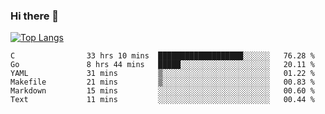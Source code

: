 ### Hi there 👋

<!--
**3Xpl0it3r/3Xpl0it3r** is a ✨ _special_ ✨ repository because its `README.md` (this file) appears on your GitHub profile.

Here are some ideas to get you started:

- 🔭 I’m currently working on ...
- 🌱 I’m currently learning ...
- 👯 I’m looking to collaborate on ...
- 🤔 I’m looking for help with ...
- 💬 Ask me about ...
- 📫 How to reach me: ...
- 😄 Pronouns: ...
- ⚡ Fun fact: ...
-->


[![Top Langs](https://github-readme-stats.vercel.app/api/top-langs/?username=3Xpl0it3r&layout=compact)](https://github.com/3Xpl0it3r/3Xpl0it3r)

<!--START_SECTION:waka-->

```text
C                33 hrs 10 mins  ███████████████████░░░░░░   76.28 %
Go               8 hrs 44 mins   █████░░░░░░░░░░░░░░░░░░░░   20.11 %
YAML             31 mins         ▒░░░░░░░░░░░░░░░░░░░░░░░░   01.22 %
Makefile         21 mins         ▒░░░░░░░░░░░░░░░░░░░░░░░░   00.83 %
Markdown         15 mins         ░░░░░░░░░░░░░░░░░░░░░░░░░   00.60 %
Text             11 mins         ░░░░░░░░░░░░░░░░░░░░░░░░░   00.44 %
```

<!--END_SECTION:waka-->
